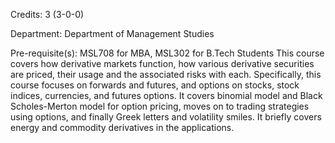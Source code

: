 Credits: 3 (3-0-0)

Department: Department of Management Studies

Pre-requisite(s): MSL708 for MBA, MSL302 for B.Tech Students This course covers how derivative markets function, how various derivative securities are priced, their usage and the associated risks with each. Specifically, this course focuses on forwards and futures, and options on stocks, stock indices, currencies, and futures options. It covers binomial model and Black Scholes-Merton model for option pricing, moves on to trading strategies using options, and finally Greek letters and volatility smiles. It briefly covers energy and commodity derivatives in the applications.